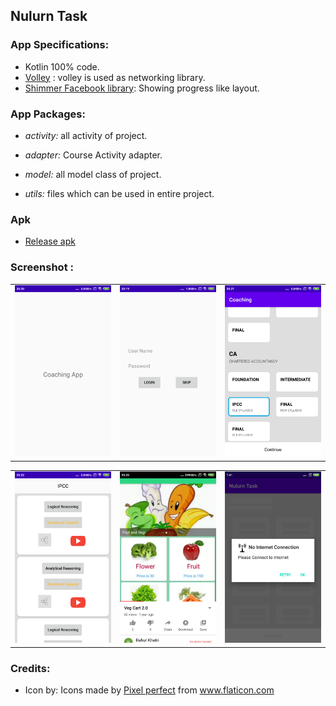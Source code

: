 Nulurn Task
-----
### App Specifications:

- Kotlin 100% code.
- [Volley](https://developer.android.com/training/volley) : volley is used as networking library.
- [Shimmer Facebook library](https://github.com/facebook/shimmer-android): Showing progress like layout.

### App Packages:

- *activity:* all activity of project.

- *adapter:* Course Activity adapter.

- *model:* all model class of project.

- *utils:* files which can be used in entire project.

### Apk

- [Release apk](APK/NulurnTask.apk)

### Screenshot :

<table>
  <tr>
    <td>
      <img src="screenshot/splash_screen.png" width=250 />
    </td>
    <td>
      <img src="screenshot/login_page.png" width=250 />
    </td>
    <td>
      <img src="screenshot/course_screen_selected.png" width=250 />
    </td>
  </tr>
</table>

<table>
  <tr>
    <td>
      <img src="screenshot/course_detail_screen.png" width=250 />
    </td>
    <td>
      <img src="screenshot/youtube_screen.png" width=250 />
    </td>
    <td>
      <img src="screenshot/no_internet.png" width=250 />
    </td>
  </tr>
</table>


### Credits:

- Icon by: Icons made by <a href="https://www.flaticon.com/authors/pixel-perfect" title="Pixel perfect">Pixel perfect</a> from <a href="https://www.flaticon.com/" title="Flaticon"> www.flaticon.com</a>